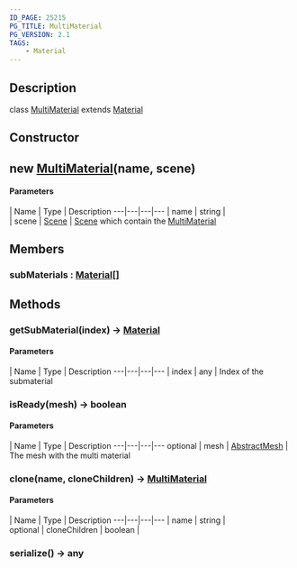 ```yaml
---
ID_PAGE: 25215
PG_TITLE: MultiMaterial
PG_VERSION: 2.1
TAGS:
    - Material
---
```

## Description

class [MultiMaterial](/classes/2.3/MultiMaterial) extends [Material](/classes/2.3/Material)



## Constructor

##  new [MultiMaterial](/classes/2.3/MultiMaterial)(name, scene)



#### Parameters
 | Name | Type | Description
---|---|---|---
 | name | string |   
 | scene | [Scene](/classes/2.3/Scene) |   [Scene](/classes/2.3/Scene) which contain the [MultiMaterial](/classes/2.3/MultiMaterial)
## Members

### subMaterials : [Material](/classes/2.3/Material)[]



## Methods

### getSubMaterial(index) &rarr; [Material](/classes/2.3/Material)



#### Parameters
 | Name | Type | Description
---|---|---|---
 | index | any |   Index of the submaterial

### isReady(mesh) &rarr; boolean



#### Parameters
 | Name | Type | Description
---|---|---|---
optional | mesh | [AbstractMesh](/classes/2.3/AbstractMesh) |   The mesh with the multi material

### clone(name, cloneChildren) &rarr; [MultiMaterial](/classes/2.3/MultiMaterial)



#### Parameters
 | Name | Type | Description
---|---|---|---
 | name | string |   
optional | cloneChildren | boolean | 
### serialize() &rarr; any


